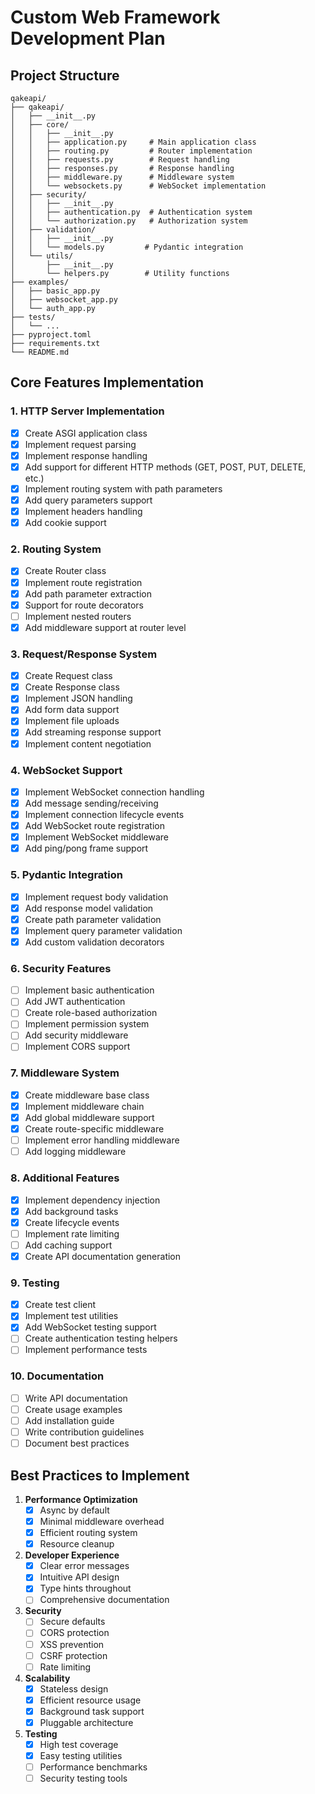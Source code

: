 # Custom Web Framework Development Plan

## Project Structure
```
qakeapi/
├── qakeapi/
│   ├── __init__.py
│   ├── core/
│   │   ├── __init__.py
│   │   ├── application.py     # Main application class
│   │   ├── routing.py         # Router implementation
│   │   ├── requests.py        # Request handling
│   │   ├── responses.py       # Response handling
│   │   ├── middleware.py      # Middleware system
│   │   └── websockets.py      # WebSocket implementation
│   ├── security/
│   │   ├── __init__.py
│   │   ├── authentication.py  # Authentication system
│   │   └── authorization.py   # Authorization system
│   ├── validation/
│   │   ├── __init__.py
│   │   └── models.py         # Pydantic integration
│   └── utils/
│       ├── __init__.py
│       └── helpers.py        # Utility functions
├── examples/
│   ├── basic_app.py
│   ├── websocket_app.py
│   └── auth_app.py
├── tests/
│   └── ...
├── pyproject.toml
├── requirements.txt
└── README.md
```

## Core Features Implementation

### 1. HTTP Server Implementation
- [x] Create ASGI application class
- [x] Implement request parsing
- [x] Implement response handling
- [x] Add support for different HTTP methods (GET, POST, PUT, DELETE, etc.)
- [x] Implement routing system with path parameters
- [x] Add query parameters support
- [x] Implement headers handling
- [x] Add cookie support

### 2. Routing System
- [x] Create Router class
- [x] Implement route registration
- [x] Add path parameter extraction
- [x] Support for route decorators
- [ ] Implement nested routers
- [x] Add middleware support at router level

### 3. Request/Response System
- [x] Create Request class
- [x] Create Response class
- [x] Implement JSON handling
- [x] Add form data support
- [x] Implement file uploads
- [x] Add streaming response support
- [x] Implement content negotiation

### 4. WebSocket Support
- [x] Implement WebSocket connection handling
- [x] Add message sending/receiving
- [x] Implement connection lifecycle events
- [x] Add WebSocket route registration
- [x] Implement WebSocket middleware
- [x] Add ping/pong frame support

### 5. Pydantic Integration
- [x] Implement request body validation
- [x] Add response model validation
- [x] Create path parameter validation
- [x] Implement query parameter validation
- [x] Add custom validation decorators

### 6. Security Features
- [ ] Implement basic authentication
- [ ] Add JWT authentication
- [ ] Create role-based authorization
- [ ] Implement permission system
- [ ] Add security middleware
- [ ] Implement CORS support

### 7. Middleware System
- [x] Create middleware base class
- [x] Implement middleware chain
- [x] Add global middleware support
- [x] Create route-specific middleware
- [ ] Implement error handling middleware
- [ ] Add logging middleware

### 8. Additional Features
- [x] Implement dependency injection
- [x] Add background tasks
- [x] Create lifecycle events
- [ ] Implement rate limiting
- [ ] Add caching support
- [x] Create API documentation generation

### 9. Testing
- [x] Create test client
- [x] Implement test utilities
- [x] Add WebSocket testing support
- [ ] Create authentication testing helpers
- [ ] Implement performance tests

### 10. Documentation
- [ ] Write API documentation
- [ ] Create usage examples
- [ ] Add installation guide
- [ ] Write contribution guidelines
- [ ] Document best practices

## Best Practices to Implement

1. **Performance Optimization**
   - [x] Async by default
   - [x] Minimal middleware overhead
   - [x] Efficient routing system
   - [x] Resource cleanup

2. **Developer Experience**
   - [x] Clear error messages
   - [x] Intuitive API design
   - [x] Type hints throughout
   - [ ] Comprehensive documentation

3. **Security**
   - [ ] Secure defaults
   - [ ] CORS protection
   - [ ] XSS prevention
   - [ ] CSRF protection
   - [ ] Rate limiting

4. **Scalability**
   - [x] Stateless design
   - [x] Efficient resource usage
   - [x] Background task support
   - [x] Pluggable architecture

5. **Testing**
   - [x] High test coverage
   - [x] Easy testing utilities
   - [ ] Performance benchmarks
   - [ ] Security testing tools

